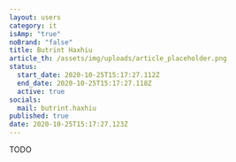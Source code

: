 ```yaml
---
layout: users
category: it
isAmp: "true"
noBrand: "false"
title: Butrint Haxhiu
article_th: /assets/img/uploads/article_placeholder.png
status:
  start_date: 2020-10-25T15:17:27.112Z
  end_date: 2020-10-25T15:17:27.118Z
  active: true
socials:
  mail: butrint.haxhiu
published: true
date: 2020-10-25T15:17:27.123Z
---
```

TODO